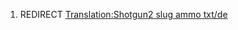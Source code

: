 1.  REDIRECT [Translation:Shotgun2 slug ammo
    txt/de](Translation:Shotgun2_slug_ammo_txt/de "wikilink")